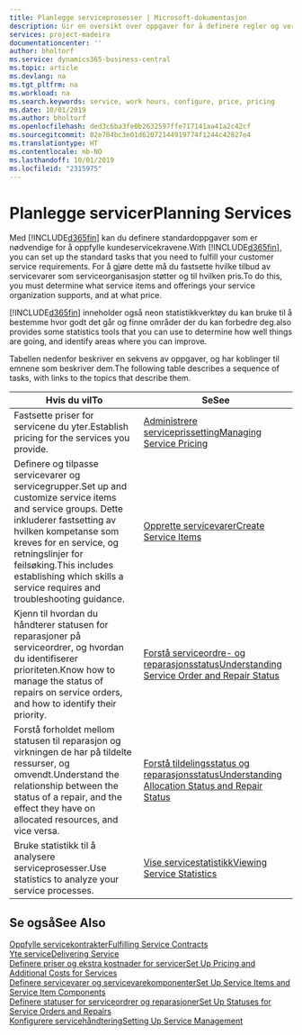 ```yaml
---
title: Planlegge serviceprosesser | Microsoft-dokumentasjon
description: Gir en oversikt over oppgaver for å definere regler og verdier som definerer serviceprinsipper og -prosesser.
services: project-madeira
documentationcenter: ''
author: bholtorf
ms.service: dynamics365-business-central
ms.topic: article
ms.devlang: na
ms.tgt_pltfrm: na
ms.workload: na
ms.search.keywords: service, work hours, configure, price, pricing
ms.date: 10/01/2019
ms.author: bholtorf
ms.openlocfilehash: ded3c6ba3fe0b2632597ffe717141aa41a2c42cf
ms.sourcegitcommit: 02e704bc3e01d62072144919774f1244c42827e4
ms.translationtype: HT
ms.contentlocale: nb-NO
ms.lasthandoff: 10/01/2019
ms.locfileid: "2315975"
---
```

# <a name="planning-services"></a><span data-ttu-id="728ca-103">Planlegge servicer</span><span class="sxs-lookup"><span data-stu-id="728ca-103">Planning Services</span></span>
<span data-ttu-id="728ca-104">Med [!INCLUDE[d365fin](includes/d365fin_md.md)] kan du definere standardoppgaver som er nødvendige for å oppfylle kundeservicekravene.</span><span class="sxs-lookup"><span data-stu-id="728ca-104">With [!INCLUDE[d365fin](includes/d365fin_md.md)], you can set up the standard tasks that you need to fulfill your customer service requirements.</span></span> <span data-ttu-id="728ca-105">For å gjøre dette må du fastsette hvilke tilbud av servicevarer som serviceorganisasjon støtter og til hvilken pris.</span><span class="sxs-lookup"><span data-stu-id="728ca-105">To do this, you must determine what service items and offerings your service organization supports, and at what price.</span></span>   

[!INCLUDE[d365fin](includes/d365fin_md.md)] <span data-ttu-id="728ca-106">inneholder også neon statistikkverktøy du kan bruke til å bestemme hvor godt det går og finne områder der du kan forbedre deg.</span><span class="sxs-lookup"><span data-stu-id="728ca-106">also provides some statistics tools that you can use to determine how well things are going, and identify areas where you can improve.</span></span>
  
<span data-ttu-id="728ca-107">Tabellen nedenfor beskriver en sekvens av oppgaver, og har koblinger til emnene som beskriver dem.</span><span class="sxs-lookup"><span data-stu-id="728ca-107">The following table describes a sequence of tasks, with links to the topics that describe them.</span></span>   
  
|<span data-ttu-id="728ca-108">**Hvis du vil**</span><span class="sxs-lookup"><span data-stu-id="728ca-108">**To**</span></span>|<span data-ttu-id="728ca-109">**Se**</span><span class="sxs-lookup"><span data-stu-id="728ca-109">**See**</span></span>|  
|------------|-------------|  
|<span data-ttu-id="728ca-110">Fastsette priser for servicene du yter.</span><span class="sxs-lookup"><span data-stu-id="728ca-110">Establish pricing for the services you provide.</span></span>|[<span data-ttu-id="728ca-111">Administrere serviceprissetting</span><span class="sxs-lookup"><span data-stu-id="728ca-111">Managing Service Pricing</span></span>](service-service-price-management.md)|
|<span data-ttu-id="728ca-112">Definere og tilpasse servicevarer og servicegrupper.</span><span class="sxs-lookup"><span data-stu-id="728ca-112">Set up and customize service items and service groups.</span></span> <span data-ttu-id="728ca-113">Dette inkluderer fastsetting av hvilken kompetanse som kreves for en service, og retningslinjer for feilsøking.</span><span class="sxs-lookup"><span data-stu-id="728ca-113">This includes establishing which skills a service requires and troubleshooting guidance.</span></span>| [<span data-ttu-id="728ca-114">Opprette servicevarer</span><span class="sxs-lookup"><span data-stu-id="728ca-114">Create Service Items</span></span>](service-how-to-create-service-items.md)|  
|<span data-ttu-id="728ca-115">Kjenn til hvordan du håndterer statusen for reparasjoner på serviceordrer, og hvordan du identifiserer prioriteten.</span><span class="sxs-lookup"><span data-stu-id="728ca-115">Know how to manage the status of repairs on service orders, and how to identify their priority.</span></span>|[<span data-ttu-id="728ca-116">Forstå serviceordre- og reparasjonsstatus</span><span class="sxs-lookup"><span data-stu-id="728ca-116">Understanding Service Order and Repair Status</span></span>](service-service-order-status-and-repair-status.md)|  
|<span data-ttu-id="728ca-117">Forstå forholdet mellom statusen til reparasjon og virkningen de har på tildelte ressurser, og omvendt.</span><span class="sxs-lookup"><span data-stu-id="728ca-117">Understand the relationship between the status of a repair, and the effect they have on allocated resources, and vice versa.</span></span>|[<span data-ttu-id="728ca-118">Forstå tildelingsstatus og reparasjonsstatus</span><span class="sxs-lookup"><span data-stu-id="728ca-118">Understanding Allocation Status and Repair Status</span></span>](service-allocation-status-and-repair-status.md)|  
|<span data-ttu-id="728ca-119">Bruke statistikk til å analysere serviceprosesser.</span><span class="sxs-lookup"><span data-stu-id="728ca-119">Use statistics to analyze your service processes.</span></span> | [<span data-ttu-id="728ca-120">Vise servicestatistikk</span><span class="sxs-lookup"><span data-stu-id="728ca-120">Viewing Service Statistics</span></span>](service-service-statistics.md) |

## <a name="see-also"></a><span data-ttu-id="728ca-121">Se også</span><span class="sxs-lookup"><span data-stu-id="728ca-121">See Also</span></span>
[<span data-ttu-id="728ca-122">Oppfylle servicekontrakter</span><span class="sxs-lookup"><span data-stu-id="728ca-122">Fulfilling Service Contracts</span></span>](service-fulfill-service-contracts.md)  
[<span data-ttu-id="728ca-123">Yte service</span><span class="sxs-lookup"><span data-stu-id="728ca-123">Delivering Service</span></span>](service-deliver-service.md)  
[<span data-ttu-id="728ca-124">Definere priser og ekstra kostnader for servicer</span><span class="sxs-lookup"><span data-stu-id="728ca-124">Set Up Pricing and Additional Costs for Services</span></span>](service-how-setup-service-costs-pricing.md)  
[<span data-ttu-id="728ca-125">Definere servicevarer og servicevarekomponenter</span><span class="sxs-lookup"><span data-stu-id="728ca-125">Set Up Service Items and Service Item Components</span></span>](service-how-setup-service-items.md)  
[<span data-ttu-id="728ca-126">Definere statuser for serviceordrer og reparasjoner</span><span class="sxs-lookup"><span data-stu-id="728ca-126">Set Up Statuses for Service Orders and Repairs</span></span>](service-order-repair-status.md)  
[<span data-ttu-id="728ca-127">Konfigurere servicehåndtering</span><span class="sxs-lookup"><span data-stu-id="728ca-127">Setting Up Service Management</span></span>](service-setup-service.md)  
